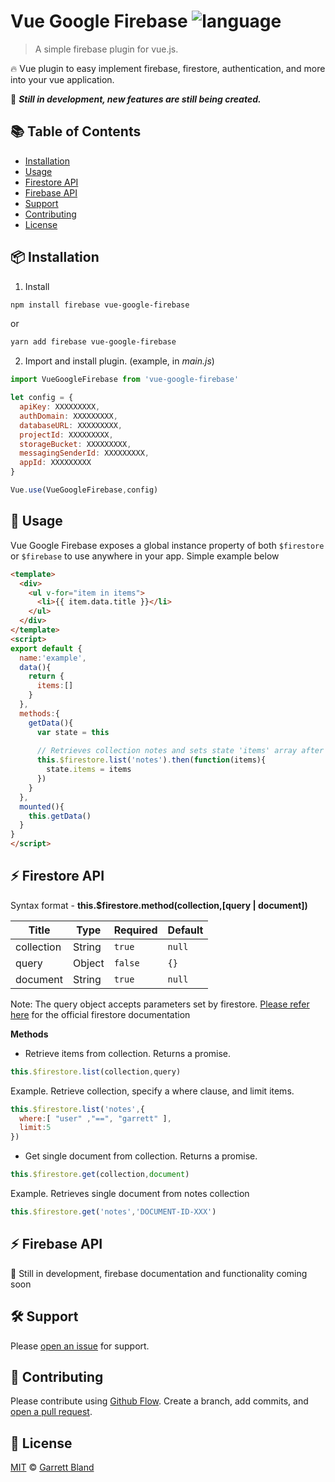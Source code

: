 # Vue Google Firebase ![language](https://img.shields.io/badge/language-javascript-blue.svg)

> A simple firebase plugin for vue.js.

:fire: Vue plugin to easy implement firebase, firestore, authentication, and more into your vue application.

:construction: ***Still in development, new features are still being created.***

## :books: Table of Contents

- [Installation](#package-installation)
- [Usage](#rocket-usage)
- [Firestore API](#zap-firestore-api)
- [Firebase API](#zap-firebase-api)
- [Support](#hammer_and_wrench-support)
- [Contributing](#memo-contributing)
- [License](#scroll-license)

## :package: Installation

1. Install
```sh
npm install firebase vue-google-firebase
```
or
```sh
yarn add firebase vue-google-firebase
```

2. Import and install plugin. (example, in *main.js*)
```javascript
import VueGoogleFirebase from 'vue-google-firebase'

let config = {
  apiKey: XXXXXXXXX,
  authDomain: XXXXXXXXX,
  databaseURL: XXXXXXXXX,
  projectId: XXXXXXXXX,
  storageBucket: XXXXXXXXX,
  messagingSenderId: XXXXXXXXX,
  appId: XXXXXXXXX
}

Vue.use(VueGoogleFirebase,config)
```

## :rocket: Usage
Vue Google Firebase exposes a global instance property of both `$firestore` or `$firebase` to use anywhere in your app. Simple example below
```html
<template>
  <div>
    <ul v-for="item in items">
      <li>{{ item.data.title }}</li>
    </ul>
  </div>
</template>
<script>
export default {
  name:'example',
  data(){
    return {
      items:[]
    }
  },
  methods:{
    getData(){
      var state = this
      
      // Retrieves collection notes and sets state 'items' array after complete
      this.$firestore.list('notes').then(function(items){
        state.items = items
      })
    }
  },
  mounted(){
    this.getData()
  }
}
</script>
```

## :zap: Firestore API

Syntax format - **this.$firestore.method(collection,[query | document])**

| Title | Type | Required | Default |
|--|--|--|--|
| collection | String | `true` | `null` |
| query | Object | `false` | `{}` |
| document | String | `true` | `null` |

Note: The query object accepts parameters set by firestore. [Please refer here](https://firebase.google.com/docs/firestore/quickstart) for the official firestore documentation

**Methods**

 - Retrieve items from collection. Returns a promise.
```javascript
this.$firestore.list(collection,query)
```
Example. Retrieve collection, specify a where clause, and limit items. 
```javascript
this.$firestore.list('notes',{
  where:[ "user" ,"==", "garrett" ],
  limit:5
})
```
 - Get single document from collection. Returns a promise.
```javascript
this.$firestore.get(collection,document)
```
Example. Retrieves single document from notes collection
```javascript
this.$firestore.get('notes','DOCUMENT-ID-XXX')
```

 ## :zap: Firebase API

:construction: Still in development, firebase documentation and functionality coming soon

## :hammer_and_wrench: Support

Please [open an issue](https://github.com/garrettbland/vue-google-firebase/issues/new) for support.

## :memo: Contributing

Please contribute using [Github Flow](https://guides.github.com/introduction/flow/). Create a branch, add commits, and [open a pull request](https://github.com/garrettbland/vue-google-firebase/compare/).

## :scroll: License

[MIT](LICENSE) © [Garrett Bland](https://github.com/garrettbland)
